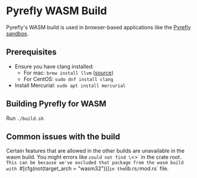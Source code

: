 # Pyrefly WASM Build

Pyrefly's WASM build is used in browser-based applications like the
[Pyrefly sandbox](https://pyrefly.org/sandbox/).

## Prerequisites

- Ensure you have clang installed:
  - For mac: `brew install llvm`
    ([source](https://github.com/briansmith/ring/issues/1824))
  - For CentOS: `sudo dnf install clang`
- Install Mercurial: `sudo apt install mercurial`

## Building Pyrefly for WASM

Run `./build.sh`

## Common issues with the build

Certain features that are allowed in the other builds are unavailable in the
wasm build. You might errors like `could not find \`<>\` in the crate
root`. This can be because we've excluded that package from the wasm build with `#[cfg(not(target_arch
= "wasm32"))]`in the`lib.rs`/`mod.rs` file.
